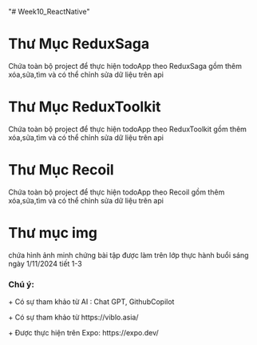 "# Week10_ReactNative" 
<h1>Thư Mục ReduxSaga</h1>
<p>Chứa toàn bộ project để thực hiện todoApp theo ReduxSaga gồm thêm xóa,sửa,tìm và có thể chỉnh sửa dữ liệu trên api</p>
<h1>Thư Mục ReduxToolkit</h1>
<p>Chứa toàn bộ project để thực hiện todoApp theo ReduxToolkit gồm thêm xóa,sửa,tìm và có thể chỉnh sửa dữ liệu trên api</p>
<h1>Thư Mục Recoil</h1>
<p>Chứa toàn bộ project để thực hiện todoApp theo Recoil gồm thêm xóa,sửa,tìm và có thể chỉnh sửa dữ liệu trên api</p>
<h1>Thư mục img</h1>
<p>chứa hình ảnh minh chứng bài tập được làm trên lớp thực hành buổi sáng ngày 1/11/2024 tiết 1-3 </p>
<h3>Chú ý:</h3>
<p>+ Có sự tham khảo từ AI : Chat GPT, GithubCopilot</p>
<p>+ Có sự tham khảo từ https://viblo.asia/ </p>
<p>+ Được thực hiện trên Expo: https://expo.dev/</p>

